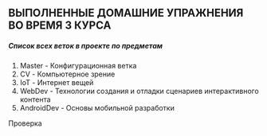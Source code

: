 <h2>ВЫПОЛНЕННЫЕ ДОМАШНИЕ УПРАЖНЕНИЯ ВО ВРЕМЯ 3 КУРСА</h1>
<h5>Список всех веток в проекте по предметам</h5>
<ol>
<li>Master - Конфигурационная ветка</li>
<li>CV - Компьютерное зрение</li>
<li>IoT - Интернет вещей</li>
<li>WebDev - Технологии создания и отладки сценариев интерактивного контента</li>
<li>AndroidDev - Основы мобильной разработки</li>
</ol>

<p>Проверка</p>

